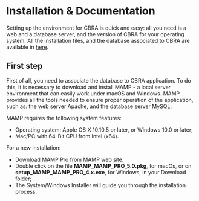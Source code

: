 # Installation & Documentation

Setting up the environment for CBRA is quick and easy: all you need is a web and a database server, and the version of CBRA for your operating system.
All the installation files, and the database associated to CBRA are available in [here](https://github.com/BioMecLabUnicz/CBRA/).

## First step
First of all, you need to associate the database to CBRA application. To do this, it is necessary to download and install MAMP - a local server environment that can easily work under macOS and Windows. MAMP provides all the tools needed to ensure proper operation of the application, such as: the web server Apache, and the database server MySQL. 
  
MAMP requires the following system features:

* Operating system: Apple OS X 10.10.5 or later, or Windows 10.0 or later;
* Mac/PC with 64-Bit CPU from Intel (x64).

For a new installation:

* Download MAMP Pro from MAMP web site.
* Double click on the file **MAMP_MAMP_PRO_5.0.pkg**, for macOs, or on **setup_MAMP_MAMP_PRO_4.x.exe**, for Windows, in your Download folder;
* The System/Windows Installer will guide you through the installation process. 

